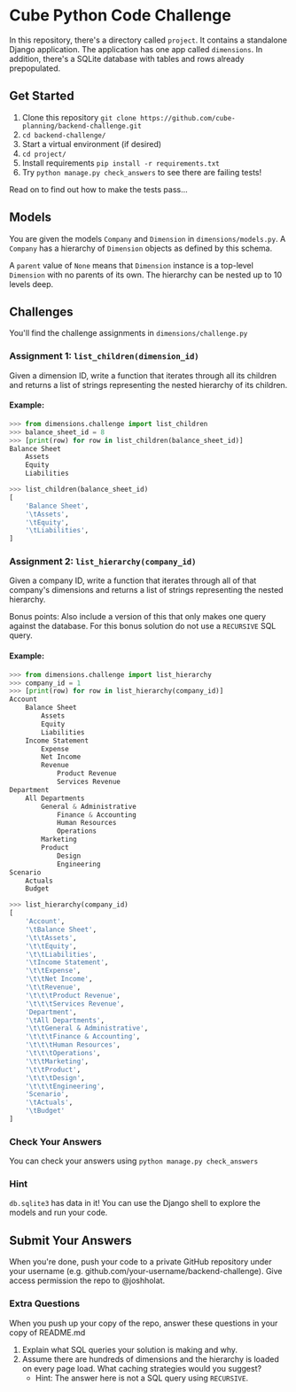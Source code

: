 # Cube Python Code Challenge

In this repository, there's a directory called `project`. It contains a standalone Django application. The
application has one app called `dimensions`. In addition, there's a SQLite database with tables and rows
already prepopulated.

## Get Started

1. Clone this repository `git clone https://github.com/cube-planning/backend-challenge.git`
2. `cd backend-challenge/`
3. Start a virtual environment (if desired)
4. `cd project/`
5. Install requirements `pip install -r requirements.txt`
6. Try `python manage.py check_answers` to see there are failing tests!

Read on to find out how to make the tests pass...

## Models

You are given the models `Company` and `Dimension` in `dimensions/models.py`.  A `Company` has a hierarchy of
`Dimension` objects as defined by this schema.

A `parent` value of `None` means that `Dimension` instance is a top-level `Dimension` with no
parents of its own. The hierarchy can be nested up to 10 levels deep.

## Challenges

You'll find the challenge assignments in `dimensions/challenge.py`

### Assignment 1: `list_children(dimension_id)`

Given a dimension ID, write a function that iterates through all its children and returns a list of strings
representing the nested hierarchy of its children.

#### Example:

```python
>>> from dimensions.challenge import list_children
>>> balance_sheet_id = 8
>>> [print(row) for row in list_children(balance_sheet_id)]
Balance Sheet
	Assets
	Equity
	Liabilities

>>> list_children(balance_sheet_id)
[
    'Balance Sheet',
    '\tAssets',
    '\tEquity',
    '\tLiabilities',
]
```

### Assignment 2: `list_hierarchy(company_id)`

Given a company ID, write a function that iterates through all of that company's dimensions and returns a list
of strings representing the nested hierarchy.

Bonus points: Also include a version of this that only makes one query against the database. For this bonus solution do not use a `RECURSIVE` SQL query.

#### Example:

```python
>>> from dimensions.challenge import list_hierarchy
>>> company_id = 1
>>> [print(row) for row in list_hierarchy(company_id)]
Account
	Balance Sheet
		Assets
		Equity
		Liabilities
	Income Statement
		Expense
		Net Income
		Revenue
			Product Revenue
			Services Revenue
Department
	All Departments
		General & Administrative
			Finance & Accounting
			Human Resources
			Operations
		Marketing
		Product
			Design
			Engineering
Scenario
	Actuals
	Budget

>>> list_hierarchy(company_id)
[
    'Account',
    '\tBalance Sheet',
    '\t\tAssets',
    '\t\tEquity',
    '\t\tLiabilities',
    '\tIncome Statement',
    '\t\tExpense',
    '\t\tNet Income',
    '\t\tRevenue',
    '\t\t\tProduct Revenue',
    '\t\t\tServices Revenue',
    'Department',
    '\tAll Departments',
    '\t\tGeneral & Administrative',
    '\t\t\tFinance & Accounting',
    '\t\t\tHuman Resources',
    '\t\t\tOperations',
    '\t\tMarketing',
    '\t\tProduct',
    '\t\t\tDesign',
    '\t\t\tEngineering',
    'Scenario',
    '\tActuals',
    '\tBudget'
]
```

### Check Your Answers

You can check your answers using `python manage.py check_answers`

### Hint

`db.sqlite3` has data in it! You can use the Django shell to explore the models and run your code.

## Submit Your Answers

When you're done, push your code to a private GitHub repository under your username
(e.g. github.com/your-username/backend-challenge). Give access permission the repo to @joshholat.

### Extra Questions

When you push up your copy of the repo, answer these questions in your copy of README.md

1. Explain what SQL queries your solution is making and why.
2. Assume there are hundreds of dimensions and the hierarchy is loaded on every page load. What caching strategies
would you suggest?
    - Hint: The answer here is not a SQL query using `RECURSIVE`.
